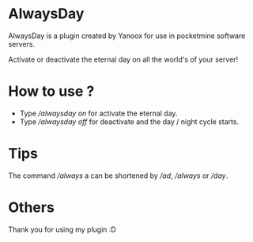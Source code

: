 AlwaysDay
============

AlwaysDay is a plugin created by Yanoox for use in pocketmine software servers.

Activate or deactivate the eternal day on all the world's of your server!

How to use ?
============

- Type */alwaysday on* for activate the eternal day.
- Type */alwaysday off* for deactivate and the day / night cycle starts.

Tips
====

The command */always* a can be shortened by */ad*, */always* or */day*.

Others
======

Thank you for using my plugin :D

